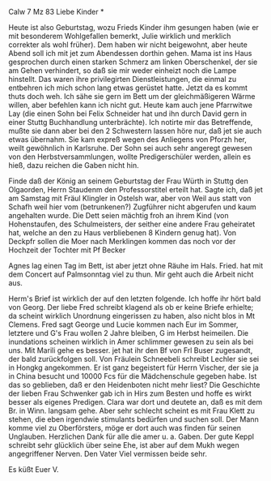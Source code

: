  Calw 7 Mz 83
Liebe Kinder <Mar>*

Heute ist also Geburtstag, wozu Frieds Kinder ihm gesungen haben (wie er mit besonderem Wohlgefallen bemerkt, Julie wirklich und merklich correkter als wohl früher). Dem haben wir nicht beigewohnt, aber heute Abend soll ich mit jet zum Abendessen dorthin gehen. Mama ist ins Haus gesprochen durch einen starken Schmerz am linken Oberschenkel, der sie am Gehen verhindert, so daß sie mir weder einheizt noch die Lampe hinstellt. Das waren ihre privilegirten Dienstleistungen, die einmal zu entbehren ich mich schon lang etwas gerüstet hatte. Jetzt da es kommt thuts doch weh. Ich sähe sie gern im Bett um der gleichmäßigeren Wärme willen, aber befehlen kann ich nicht gut. Heute kam auch jene Pfarrwitwe Lay (die einen Sohn bei Felix Schneider hat und ihn durch David gern in einer Stuttg Buchhandlung unterbrächte). Ich notirte mir das Betreffende, mußte sie dann aber bei den 2 Schwestern lassen höre nur, daß jet sie auch etwas übernahm. Sie kam expreß wegen des Anliegens von Pforzh her, weilt gewöhnlich in Karlsruhe. Der Sohn sei auch sehr angeregt gewesen von den Herbstversammlungen, wollte Predigerschüler werden, allein es hieß, dazu reichen die Gaben nicht hin.

Finde daß der König an seinem Geburtstag der Frau Würth in Stuttg den Olgaorden, Herrn Staudenm den Professorstitel erteilt hat. Sagte ich, daß jet am Samstag mit Fräul Klingler in Ostelsh war, aber von Weil aus statt von Schafh weil hier vom (betrunkenen?) Zugführer nicht abgerufen und kaum angehalten wurde. Die Dett seien mächtig froh an ihrem Kind (von Hohenstaufen, des Schulmeisters, der seither eine andere Frau geheiratet hat, welche an den zu Haus verbliebenen 8 Kindern genug hat). Von Deckpfr sollen die Moer nach Merklingen kommen das noch vor der Hochzeit der Tochter mit Pf Becker

Agnes lag einen Tag im Bett, ist aber jetzt ohne Räuhe im Hals. Fried. hat mit dem Concert auf Palmsonntag viel zu thun. Mir geht auch die Arbeit nicht aus.

Herm's Brief ist wirklich der auf den letzten folgende. Ich hoffe ihr hört bald von Georg. Der liebe Fred schreibt klagend als ob er keine Briefe erhielte; da scheint wirklich Unordnung eingerissen zu haben, also nicht blos in Mt Clemens. Fred sagt George und Lucie kommen nach Eur im Sommer, letztere und G's Frau wollen 2 Jahre bleiben, G im Herbst heimeilen. Die inundations scheinen wirklich in Amer schlimmer gewesen zu sein als bei uns. 
Mit Marili gehe es besser. jet hat ihr den Bf von Frl Buser zugesandt, der bald zurückfolgen soll. Von Fräulein Schneebeli schreibt Lechler sie sei in Hongkg angekommen. Er ist ganz begeistert für Herrn Vischer, der sie ja in China besucht und 10000 Fcs für die Mädchenschule gegeben habe. Ist das so geblieben, daß er den Heidenboten nicht mehr liest? Die Geschichte der lieben Frau Schwenker gab ich in Hirs zum Besten und hoffe es wirkt besser als eigenes Predigen. Clara war dort und deutete an, daß es mit dem Br. in Winn. langsam gehe. Aber sehr schlecht scheint es mit Frau Klett zu stehen, die eben irgendwie stimulants bedürfen und suchen soll. Der Mann komme viel zu Oberförsters, möge er dort auch was finden für seinen Unglauben. Herzlichen Dank für alle die amer u. a. Gaben. Der gute Keppl schreibt sehr glücklich über seine Ehe, ist aber auf dem Mukh wegen angegriffener Nerven. Den Vater Viel vermissen beide sehr.

 Es küßt Euer V.
